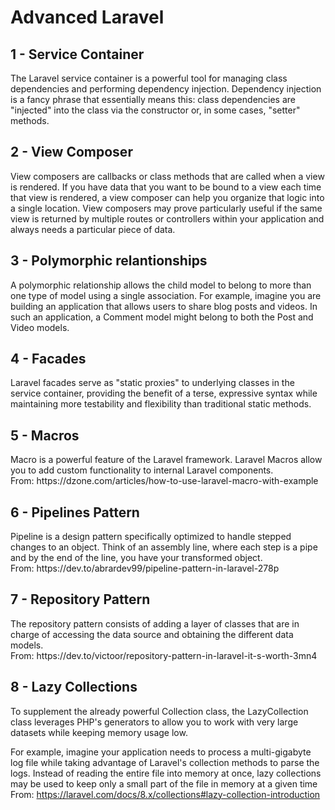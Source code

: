 # Advanced Laravel

## 1 - Service Container

<p>
The Laravel service container is a powerful tool for managing class dependencies and performing dependency injection. Dependency injection is a fancy phrase that essentially means this: class dependencies are "injected" into the class via the constructor or, in some cases, "setter" methods.
</p>

## 2 - View Composer

<p>
View composers are callbacks or class methods that are called when a view is rendered. If you have data that you want to be bound to a view each time that view is rendered, a view composer can help you organize that logic into a single location. View composers may prove particularly useful if the same view is returned by multiple routes or controllers within your application and always needs a particular piece of data.
</p>

## 3 - Polymorphic relantionships

<p>
A polymorphic relationship allows the child model to belong to more than one type of model using a single association. For example, imagine you are building an application that allows users to share blog posts and videos. In such an application, a Comment model might belong to both the Post and Video models.
</p>

## 4 - Facades

<p>
Laravel facades serve as "static proxies" to underlying classes in the service container, providing the benefit of a terse, expressive syntax while maintaining more testability and flexibility than traditional static methods.
</p>

## 5 - Macros

<p>
Macro is a powerful feature of the Laravel framework. Laravel Macros allow you to add custom functionality to internal Laravel components. <br>
From: https://dzone.com/articles/how-to-use-laravel-macro-with-example
</p>


## 6 - Pipelines Pattern

<p>
Pipeline is a design pattern specifically optimized to handle stepped changes to an object. Think of an assembly line, where each step is a pipe and by the end of the line, you have your transformed object. <br>
From: https://dev.to/abrardev99/pipeline-pattern-in-laravel-278p
</p>

## 7 - Repository Pattern

<p>
The repository pattern consists of adding a layer of classes that are in charge of accessing the data source and obtaining the different data models. <br>
From: https://dev.to/victoor/repository-pattern-in-laravel-it-s-worth-3mn4
</p>

## 8 - Lazy Collections

<p>
To supplement the already powerful Collection class, the LazyCollection class leverages PHP's generators to allow you to work with very large datasets while keeping memory usage low.

For example, imagine your application needs to process a multi-gigabyte log file while taking advantage of Laravel's collection methods to parse the logs. Instead of reading the entire file into memory at once, lazy collections may be used to keep only a small part of the file in memory at a given time <br>
From: https://laravel.com/docs/8.x/collections#lazy-collection-introduction
</p>